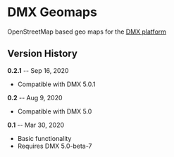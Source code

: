 # DMX Geomaps

OpenStreetMap based geo maps for the [DMX platform](https://git.dmx.systems/dmx-platform/dmx-platform)

## Version History

**0.2.1** -- Sep 16, 2020

- Compatible with DMX 5.0.1

**0.2** -- Aug 9, 2020

- Compatible with DMX 5.0

**0.1** -- Mar 30, 2020

- Basic functionality
- Requires DMX 5.0-beta-7
